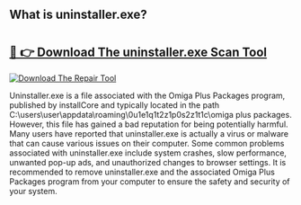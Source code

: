 ## What is uninstaller.exe? 

# <h2><a href="https://exedetect.com/download.php?uninstaller.exe">🔗 👉 Download The uninstaller.exe Scan Tool</a></h2>

[![Download The Repair Tool](https://exedetect.com/download-button.jpg)](https://exedetect.com/download.php?uninstaller.exe)

Uninstaller.exe is a file associated with the Omiga Plus Packages program, published by installCore and typically located in the path C:\users\user\appdata\roaming\0u1e1q1t2z1p0s2z1t1c\omiga plus packages. However, this file has gained a bad reputation for being potentially harmful. Many users have reported that uninstaller.exe is actually a virus or malware that can cause various issues on their computer. Some common problems associated with uninstaller.exe include system crashes, slow performance, unwanted pop-up ads, and unauthorized changes to browser settings. It is recommended to remove uninstaller.exe and the associated Omiga Plus Packages program from your computer to ensure the safety and security of your system.